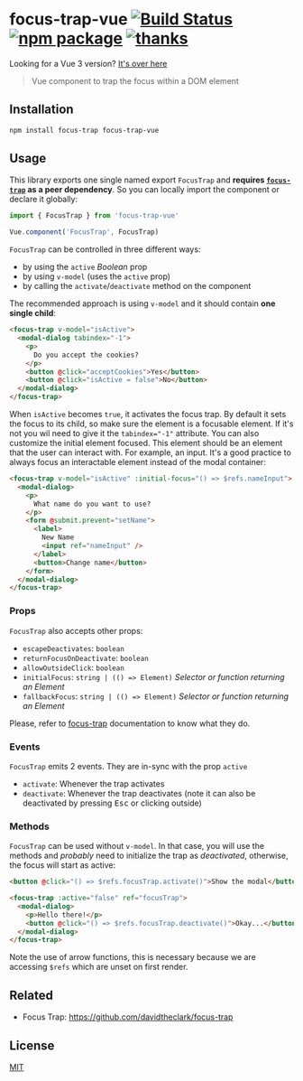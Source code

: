 # focus-trap-vue [![Build Status](https://badgen.net/circleci/github/posva/focus-trap-vue)](https://circleci.com/gh/posva/focus-trap-vue) [![npm package](https://badgen.net/npm/v/focus-trap-vue)](https://www.npmjs.com/package/focus-trap-vue) [![thanks](https://badgen.net/badge/thanks/♥/pink)](https://github.com/posva/thanks)

Looking for a Vue 3 version? [It's over here](https://github.com/posva/focus-trap-vue/tree/next)

> Vue component to trap the focus within a DOM element

## Installation

```sh
npm install focus-trap focus-trap-vue
```

## Usage

This library exports one single named export `FocusTrap` and **requires
[`focus-trap`](https://github.com/davidtheclark/focus-trap) as a peer
dependency**. So you can locally import the component or declare it globally:

```js
import { FocusTrap } from 'focus-trap-vue'

Vue.component('FocusTrap', FocusTrap)
```

`FocusTrap` can be controlled in three different ways:

- by using the `active` _Boolean_ prop
- by using `v-model` (uses the `active` prop)
- by calling the `activate`/`deactivate` method on the component

The recommended approach is using `v-model` and it should contain **one single child**:

```html
<focus-trap v-model="isActive">
  <modal-dialog tabindex="-1">
    <p>
      Do you accept the cookies?
    </p>
    <button @click="acceptCookies">Yes</button>
    <button @click="isActive = false">No</button>
  </modal-dialog>
</focus-trap>
```

When `isActive` becomes `true`, it activates the focus trap. By default it sets
the focus to its child, so make sure the element is a focusable element. If it's
not you wil need to give it the `tabindex="-1"` attribute. You can also
customize the initial element focused. This element should be an element that
the user can interact with. For example, an input. It's a good practice to
always focus an interactable element instead of the modal container:

```html
<focus-trap v-model="isActive" :initial-focus="() => $refs.nameInput">
  <modal-dialog>
    <p>
      What name do you want to use?
    </p>
    <form @submit.prevent="setName">
      <label>
        New Name
        <input ref="nameInput" />
      </label>
      <button>Change name</button>
    </form>
  </modal-dialog>
</focus-trap>
```

### Props

`FocusTrap` also accepts other props:

- `escapeDeactivates`: `boolean`
- `returnFocusOnDeactivate`: `boolean`
- `allowOutsideClick`: `boolean`
- `initialFocus`: `string | (() => Element)` _Selector or function returning an Element_
- `fallbackFocus`: `string | (() => Element)` _Selector or function returning an
  Element_

Please, refer to
[focus-trap](https://github.com/davidtheclark/focus-trap#focustrap--createfocustrapelement-createoptions)
documentation to know what they do.

### Events

`FocusTrap` emits 2 events. They are in-sync with the prop `active`

- `activate`: Whenever the trap activates
- `deactivate`: Whenever the trap deactivates (note it can also be deactivated by
  pressing <kbd>Esc</kbd> or clicking outside)

### Methods

`FocusTrap` can be used without `v-model`. In that case, you will use the
methods and _probably_ need to initialize the trap as _deactivated_, otherwise,
the focus will start as active:

```html
<button @click="() => $refs.focusTrap.activate()">Show the modal</button>

<focus-trap :active="false" ref="focusTrap">
  <modal-dialog>
    <p>Hello there!</p>
    <button @click="() => $refs.focusTrap.deactivate()">Okay...</button>
  </modal-dialog>
</focus-trap>
```

Note the use of arrow functions, this is necessary because we are accessing
`$refs` which are unset on first render.

## Related

- Focus Trap: https://github.com/davidtheclark/focus-trap

## License

[MIT](http://opensource.org/licenses/MIT)
